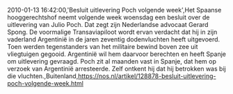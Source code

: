 2010-01-13 16:42:00,'Besluit uitlevering Poch volgende week',Het Spaanse hooggerechtshof neemt volgende week woensdag een besluit over de uitlevering van Julio Poch. Dat zegt zijn Nederlandse advocaat Gerard Spong. De voormalige Transaviapiloot wordt ervan verdacht dat hij in zijn vaderland Argentinië in de jaren zeventig dodenvluchten heeft uitgevoerd. Toen werden tegenstanders van het militaire bewind boven zee uit vliegtuigen gegooid. Argentinië wil hem daarvoor berechten en heeft Spanje om uitlevering gevraagd. Poch zit al maanden vast in Spanje, dat hem op verzoek van Argentinië arresteerde. Zelf ontkent hij dat hij betrokken was bij die vluchten.,Buitenland,https://nos.nl/artikel/128878-besluit-uitlevering-poch-volgende-week.html